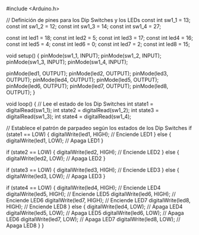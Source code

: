 #include <Arduino.h>

// Definición de pines para los Dip Switches y los LEDs
const int sw1_1 = 13;
const int sw1_2 = 12;
const int sw1_3 = 14;
const int sw1_4 = 27;

const int led1 = 18;
const int led2 = 5;
const int led3 = 17;
const int led4 = 16;
const int led5 = 4;
const int led6 = 0;
const int led7 = 2;
const int led8 = 15;

void setup() {
  pinMode(sw1_1, INPUT);
  pinMode(sw1_2, INPUT);
  pinMode(sw1_3, INPUT);
  pinMode(sw1_4, INPUT);

  pinMode(led1, OUTPUT);
  pinMode(led2, OUTPUT);
  pinMode(led3, OUTPUT);
  pinMode(led4, OUTPUT);
  pinMode(led5, OUTPUT);
  pinMode(led6, OUTPUT);
  pinMode(led7, OUTPUT);
  pinMode(led8, OUTPUT);
}

void loop() {
  // Lee el estado de los Dip Switches
  int state1 = digitalRead(sw1_1);
  int state2 = digitalRead(sw1_2);
  int state3 = digitalRead(sw1_3);
  int state4 = digitalRead(sw1_4);

  // Establece el patrón de parpadeo según los estados de los Dip Switches
  if (state1 == LOW) {
    digitalWrite(led1, HIGH); // Enciende LED1
  } else {
    digitalWrite(led1, LOW); // Apaga LED1
  }

  if (state2 == LOW) {
    digitalWrite(led2, HIGH); // Enciende LED2
  } else {
    digitalWrite(led2, LOW); // Apaga LED2
  }

  if (state3 == LOW) {
    digitalWrite(led3, HIGH); // Enciende LED3
  } else {
    digitalWrite(led3, LOW); // Apaga LED3
  }

  if (state4 == LOW) {
    digitalWrite(led4, HIGH); // Enciende LED4
    digitalWrite(led5, HIGH); // Enciende LED5
    digitalWrite(led6, HIGH); // Enciende LED6
    digitalWrite(led7, HIGH); // Enciende LED7
    digitalWrite(led8, HIGH); // Enciende LED8
  } else {
    digitalWrite(led4, LOW); // Apaga LED4
    digitalWrite(led5, LOW); // Apaga LED5
    digitalWrite(led6, LOW); // Apaga LED6
    digitalWrite(led7, LOW); // Apaga LED7
    digitalWrite(led8, LOW); // Apaga LED8
  }
}
